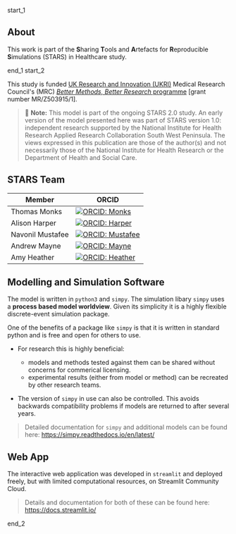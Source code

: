 start_1

## About

This work is part of the **S**haring **T**ools and **A**rtefacts for **R**eproducible **S**imulations (STARS) in Healthcare study.

end_1
start_2

This study is funded [UK Research and Innovation (UKRI)](https://www.ukri.org/) Medical Research Council's (MRC) [*Better Methods, Better Research* programme](https://www.ukri.org/opportunity/better-methods-better-research/) [grant number MR/Z503915/1].

> 📝 **Note:** This model is part of the ongoing STARS 2.0 study. An early version of the model presented here was part of STARS version 1.0: independent research supported by the National Institute for Health Research Applied Research Collaboration South West Peninsula. The views expressed in this publication are those of the author(s) and not necessarily those of the National Institute for Health Research or the Department of Health and Social Care.


## STARS Team

| Member      | ORCID |
| ----------- | ----------- |
| Thomas Monks | [![ORCID: Monks](https://img.shields.io/badge/ORCID-0000--0003--2631--4481-brightgreen)](https://orcid.org/0000-0003-2631-4481) |
| Alison Harper | [![ORCID: Harper](https://img.shields.io/badge/ORCID-0000--0001--5274--5037-brightgreen)](https://orcid.org/0000-0001-5274-5037) |
| Navonil Mustafee | [![ORCID: Mustafee](https://img.shields.io/badge/ORCID-0000--0002--2204--8924-brightgreen)](https://orcid.org/0000-0002-2204-8924) |
| Andrew Mayne | [![ORCID: Mayne](https://img.shields.io/badge/ORCID-0000--0003--1263--2286-brightgreen)](https://orcid.org/0000-0003-1263-2286) |
| Amy Heather | [![ORCID: Heather](https://img.shields.io/badge/ORCID-0000--0002--6596--3479-brightgreen)](https://orcid.org/0000-0002-6596-3479)|


## Modelling and Simulation Software

The model is written in `python3` and `simpy`.  The simulation libary `simpy` uses a **process based model worldview**.  Given its simplicity it is a highly flexible discrete-event simulation package.

One of the benefits of a package like `simpy` is that it is written in standard python and is free and open for others to use.  
* For research this is highly beneficial:
    * models and methods tested against them can be shared without concerns for commerical licensing.  
    * experimental results (either from model or method) can be recreated by other research teams.
    
* The version of `simpy` in use can also be controlled.  This avoids backwards compatibility problems if models are returned to after several years.

> Detailed documentation for `simpy` and additional models can be found here: https://simpy.readthedocs.io/en/latest/


## Web App

The interactive web application was developed in `streamlit` and deployed freely, but with limited computational resources, on Streamlit Community Cloud.  

> Details and documentation for both of these can be found here: https://docs.streamlit.io/ 

end_2